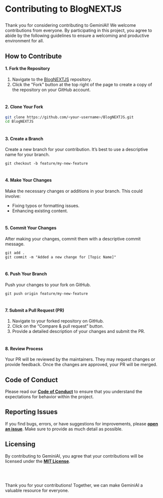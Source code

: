 <H1><P>Contributing to BlogNEXTJS</P></H1>

Thank you for considering contributing to GeminiAI! We welcome contributions from everyone. By participating in this project, you agree to abide by the following guidelines to ensure a welcoming and productive environment for all.

## How to Contribute

#### 1. Fork the Repository
1. Navigate to the [BlogNEXTJS](https://github.com/edwiee/BlogNEXTJS) repository.
2. Click the "Fork" button at the top right of the page to create a copy of the repository on your GitHub account.

#
#### 2. Clone Your Fork
```bash
git clone https://github.com/<your-username>/BlogNEXTJS.git
cd BlogNEXTJS
```
#
#### 3. Create a Branch
Create a new branch for your contribution. It’s best to use a descriptive name for your branch.
```
git checkout -b feature/my-new-feature
```
#
#### 4. Make Your Changes
Make the necessary changes or additions in your branch. This could involve:

- Fixing typos or formatting issues.
- Enhancing existing content.

#
#### 5. Commit Your Changes
After making your changes, commit them with a descriptive commit message.
```
git add .
git commit -m "Added a new change for [Topic Name]"
```

#
#### 6. Push Your Branch
Push your changes to your fork on GitHub.
```
git push origin feature/my-new-feature
```

#
#### 7. Submit a Pull Request (PR)
1.	Navigate to your forked repository on GitHub.
2.	Click on the “Compare & pull request” button.
3.	Provide a detailed description of your changes and submit the PR.

#
#### 8. Review Process
Your PR will be reviewed by the maintainers. They may request changes or provide feedback. Once the changes are approved, your PR will be merged.

## Code of Conduct
Please read our **<a href="https://github.com/edwiee/BlogNEXTJS/tree/main?tab=coc-ov-file#">Code of Conduct</a>** to ensure that you understand the expectations for behavior within the project.

## Reporting Issues
If you find bugs, errors, or have suggestions for improvements, please **<a href="https://github.com/edwiee/BlogNEXTJS/issues">open an issue</a>**. Make sure to provide as much detail as possible.

## Licensing
By contributing to GeminiAI, you agree that your contributions will be licensed under the **<a href="https://github.com/edwiee/BlogNEXTJS/tree/main?tab=MIT-1-ov-file">MIT License</a>**.

<br />
<br />
<p>Thank you for your contributions! Together, we can make GeminiAI a valuable resource for everyone. </p>

